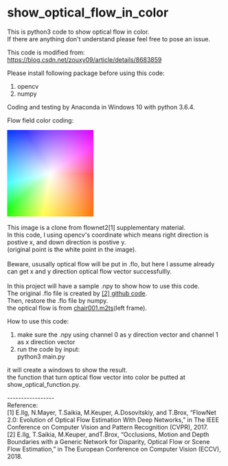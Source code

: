 # show_optical_flow_in_color
This is python3 code to show optical flow in color.<br />
If there are anything don't understand please feel free to pose an issue.<br />

This code is modified from:<br />
https://blog.csdn.net/zouxy09/article/details/8683859 <br />

Please install following package before using this code:<br />
1. opencv<br />
2. numpy<br />

Coding and testing by Anaconda in Windows 10 with python 3.6.4.<br />

Flow field color coding:

![alt text](https://github.com/SHENG-KAI-HUANG/show_optical_flow_in_color/blob/master/optical_flow_color.png)

This image is a clone from flownet2[1] supplementary material.<br />
In this code, I using opencv's coordinate which means right direction is postive x, and down direction is postive y.<br />
(original point is the white point in the image).<br />
<br />
Beware, ususally optical flow will be put in .flo, but here I assume already can get x and y direction optical flow vector successfullly.<br />
<br />
In this project will have a sample .npy to show how to use this code.<br />
The original .flo file is created by [[2] github code](https://github.com/lmb-freiburg/netdef_models).<br />
Then, restore the .flo file by numpy. <br />
the optical flow is from [chair001.m2ts](https://lmb.informatik.uni-freiburg.de/resources/datasets/StereoEgomotion.en.html)(left frame).<br /> 

How to use this code:<br />
1. make sure the .npy using channel 0 as y direction vector and channel 1 as x direction vector<br />
2. run the code by input:<br />
python3 main.py<br />

it will create a windows to show the result.<br />
the function that turn optical flow vector into color be putted at show_optical_function.py.<br />

-----------------<br />
Reference:<br />
[1]	E.Ilg, N.Mayer, T.Saikia, M.Keuper, A.Dosovitskiy, and T.Brox, “FlowNet 2.0: Evolution of Optical Flow Estimation With Deep Networks,” in The IEEE Conference on Computer Vision and Pattern Recognition (CVPR), 2017.<br />
[2]	E.Ilg, T.Saikia, M.Keuper, andT.Brox, “Occlusions, Motion and Depth Boundaries with a Generic Network for Disparity, Optical Flow or Scene Flow Estimation,” in The European Conference on Computer Vision (ECCV), 2018.<br />

